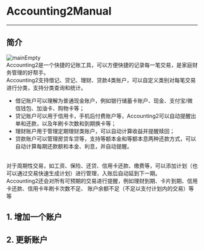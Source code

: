 [mainEmpty]: https://github.com/proteuszj/Documents/0.mainEmpty.png
[addDebitAccount.png]: https://github.com/proteuszj/Documents/1.addDebitAccount.png

# Accounting2Manual
---
## 简介
![mainEmpty]<br>
Accounting2是一个快捷的记账工具，可以方便快捷的记录每一笔交易，是家庭财务管理的好帮手。<br>
Accounting2支持借记、贷记、理财、贷款4类账户，可以自定义类别对每笔交易进行分类，支持分类查询和统计。
- 借记账户可以理解为普通现金账户，例如银行储蓄卡账户、现金、支付宝/微信钱包、加油卡、购物卡等；
- 贷记账户可以用于信用卡，手机后付费账户等，Accounting2可以自动提醒出单和还款，以及年刷卡次数和到期换卡等；
- 理财账户用于管理定期理财类账户，可以自动计算收益并提醒赎回；
- 贷款账户可以管理房贷车贷等，支持等额本金和等额本息两种还款方式，可以自动计算每期还款额和本金、利息，并自动提醒。
<br>
对于周期性交易，如工资、保险、还贷、信用卡还款、缴费等，可以添加计划（也可以通过交易快速生成计划）进行管理，入账后自动延到下一期。<br>
Accounting2还会对所有可预期的交易进行提醒，例如理财到期、卡片到期、信用卡还款、信用卡年刷卡次数不足、 账户余额不足（不足以支付计划内的交易）等等<br>

## 1. 增加一个账户


## 2. 更新账户

